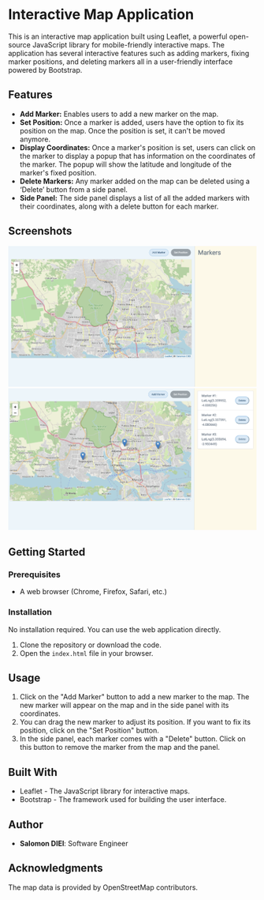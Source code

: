 # Interactive Map Application

This is an interactive map application built using Leaflet, a powerful open-source JavaScript library for mobile-friendly interactive maps. The application has several interactive features such as adding markers, fixing marker positions, and deleting markers all in a user-friendly interface powered by Bootstrap.

## Features

- **Add Marker:** Enables users to add a new marker on the map.
- **Set Position:** Once a marker is added, users have the option to fix its position on the map. Once the position is set, it can't be moved anymore.
- **Display Coordinates:** Once a marker's position is set, users can click on the marker to display a popup that has information on the coordinates of the marker. The popup will show the latitude and longitude of the marker's fixed position.
- **Delete Markers:** Any marker added on the map can be deleted using a ‘Delete’ button from a side panel.
- **Side Panel:** The side panel displays a list of all the added markers with their coordinates, along with a delete button for each marker.

## Screenshots

![Screenshot Without Pointers](screenshots/screen-without-marker.png)
![Screenshot With Pointers](screenshots/screen-with-markers.png)

## Getting Started

### Prerequisites

- A web browser (Chrome, Firefox, Safari, etc.)

### Installation 

No installation required. You can use the web application directly.

1. Clone the repository or download the code.
2. Open the `index.html` file in your browser.

## Usage

1. Click on the "Add Marker" button to add a new marker to the map. The new marker will appear on the map and in the side panel with its coordinates.
2. You can drag the new marker to adjust its position. If you want to fix its position, click on the "Set Position" button.
3. In the side panel, each marker comes with a "Delete" button. Click on this button to remove the marker from the map and the panel.

## Built With

- Leaflet - The JavaScript library for interactive maps.
- Bootstrap - The framework used for building the user interface.

## Author

- **Salomon DIEI**: Software Engineer

## Acknowledgments 

The map data is provided by OpenStreetMap contributors.
